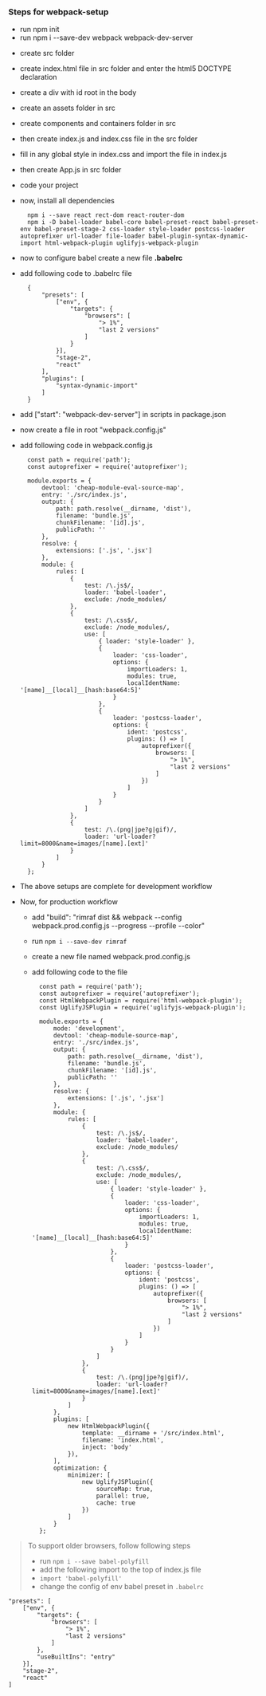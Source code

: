 ### Steps for webpack-setup

- run npm init
- run npm i --save-dev webpack webpack-dev-server 

[comment]: <> (--save-dev is for development only dependencies)

- create src folder
- create index.html file in src folder and enter the html5 DOCTYPE declaration
- create a div with id root in the body
- create an assets folder in src
- create components and containers folder in src
- then create index.js and index.css file in the src folder
- fill in any global style in index.css and import the file in index.js
- then create App.js in src folder
- code your project
- now, install all dependencies

        npm i --save react rect-dom react-router-dom
        npm i -D babel-loader babel-core babel-preset-react babel-preset-env babel-preset-stage-2 css-loader style-loader postcss-loader autoprefixer url-loader file-loader babel-plugin-syntax-dynamic-import html-webpack-plugin uglifyjs-webpack-plugin

- now to configure babel create a new file **.babelrc**
- add following code to .babelrc file

        {
            "presets": [
                ["env", {
                    "targets": {
                        "browsers": [
                            "> 1%",
                            "last 2 versions"
                        ]
                    }
                }],
                "stage-2",
                "react"
            ],
            "plugins": [
                "syntax-dynamic-import"
            ]
        }

- add ["start": "webpack-dev-server"] in scripts in package.json
- now create a file in root "webpack.config.js"
- add following code in webpack.config.js

        const path = require('path');
        const autoprefixer = require('autoprefixer');

        module.exports = {
            devtool: 'cheap-module-eval-source-map',
            entry: './src/index.js',
            output: {
                path: path.resolve(__dirname, 'dist'),
                filename: 'bundle.js',
                chunkFilename: '[id].js',
                publicPath: ''
            },
            resolve: {
                extensions: ['.js', '.jsx']
            },
            module: {
                rules: [
                    {
                        test: /\.js$/,
                        loader: 'babel-loader',
                        exclude: /node_modules/
                    },
                    {
                        test: /\.css$/,
                        exclude: /node_modules/,
                        use: [
                            { loader: 'style-loader' },
                            { 
                                loader: 'css-loader',
                                options: {
                                    importLoaders: 1,
                                    modules: true,
                                    localIdentName: '[name]__[local]__[hash:base64:5]'
                                }
                            },
                            {
                                loader: 'postcss-loader',
                                options: {
                                    ident: 'postcss',
                                    plugins: () => [
                                        autoprefixer({
                                            browsers: [
                                                "> 1%",
                                                "last 2 versions"
                                            ]
                                        })
                                    ]
                                }
                            }
                        ]
                    },
                    {
                        test: /\.(png|jpe?g|gif)/,
                        loader: 'url-loader?limit=8000&name=images/[name].[ext]'
                    }
                ]
            }
        };

- The above setups are complete for development workflow
- Now, for production workflow
    - add "build": "rimraf dist && webpack --config webpack.prod.config.js --progress --profile --color"
    - run `npm i --save-dev rimraf`
    - create a new file named webpack.prod.config.js
    - add following code to the file

            const path = require('path');
            const autoprefixer = require('autoprefixer');
            const HtmlWebpackPlugin = require('html-webpack-plugin');
            const UglifyJSPlugin = require('uglifyjs-webpack-plugin');

            module.exports = {
                mode: 'development',
                devtool: 'cheap-module-source-map',
                entry: './src/index.js',
                output: {
                    path: path.resolve(__dirname, 'dist'),
                    filename: 'bundle.js',
                    chunkFilename: '[id].js',
                    publicPath: ''
                },
                resolve: {
                    extensions: ['.js', '.jsx']
                },
                module: {
                    rules: [
                        {
                            test: /\.js$/,
                            loader: 'babel-loader',
                            exclude: /node_modules/
                        },
                        {
                            test: /\.css$/,
                            exclude: /node_modules/,
                            use: [
                                { loader: 'style-loader' },
                                { 
                                    loader: 'css-loader',
                                    options: {
                                        importLoaders: 1,
                                        modules: true,
                                        localIdentName: '[name]__[local]__[hash:base64:5]'
                                    }
                                },
                                {
                                    loader: 'postcss-loader',
                                    options: {
                                        ident: 'postcss',
                                        plugins: () => [
                                            autoprefixer({
                                                browsers: [
                                                    "> 1%",
                                                    "last 2 versions"
                                                ]
                                            })
                                        ]
                                    }
                                }
                            ]
                        },
                        {
                            test: /\.(png|jpe?g|gif)/,
                            loader: 'url-loader?limit=8000&name=images/[name].[ext]'
                        }
                    ]
                },
                plugins: [
                    new HtmlWebpackPlugin({
                        template: __dirname + '/src/index.html',
                        filename: 'index.html',
                        inject: 'body'
                    }),
                ],
                optimization: {
                    minimizer: [
                        new UglifyJSPlugin({
                            sourceMap: true,
                            parallel: true,
                            cache: true
                        })
                    ]
                }
            };

> To support older browsers, follow following steps
> - run `npm i --save babel-polyfill`
> - add the following import to the top of index.js file
> - `import 'babel-polyfill'`
> - change the config of env babel preset in `.babelrc`

    "presets": [
        ["env", {
            "targets": {
                "browsers": [
                    "> 1%",
                    "last 2 versions"
                ]
            },
            "useBuiltIns": "entry"
        }],
        "stage-2",
        "react"
    ]